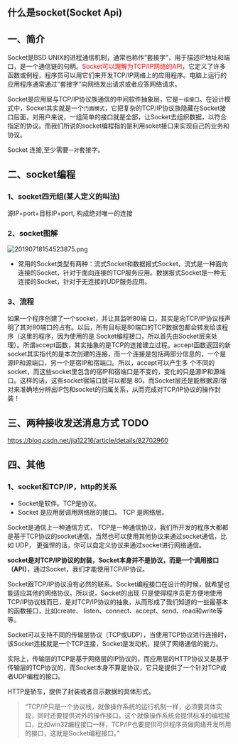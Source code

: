## 什么是socket(Socket Api)
## 一、简介
Socket是BSD UNIX的进程通信机制，通常也称作”套接字”，用于描述IP地址和端口，是一个通信链的句柄。<font color="red">Socket可以理解为TCP/IP网络的API</font>，它定义了许多函数或例程，程序员可以用它们来开发TCP/IP网络上的应用程序。电脑上运行的应用程序通常通过”套接字”向网络发出请求或者应答网络请求。

Socket是应用层与TCP/IP协议族通信的中间软件抽象层，它是`一组接口`。在设计模式中，Socket其实就是一个`门面模式`，它把复杂的TCP/IP协议族隐藏在Socket接口后面，对用户来说，一组简单的接口就是全部，让Socket去组织数据，以符合指定的协议。而我们所说的socket编程指的是利用soket接口来实现自己的业务和协议。

Socket 连接,至少需要`一对`套接字。

## 二、socket编程
### 1、socket四元组(某人定义的叫法)
源IP+port+目标IP+port, 构成绝对唯一的连接

### 2、socket图解

![20190718154523875.png](https://pic.imgdb.cn/item/610fb1945132923bf8916cc3.png)

* 常用的Socket类型有两种：流式Socket和数据报式Socket，流式是一种面向连接的Socket，针对于面向连接的TCP服务应用。数据报式Socket是一种无连接的Socket，针对于无连接的UDP服务应用。

### 3、流程
如果一个程序创建了一个socket，并让其监听80端 口，其实是向TCP/IP协议栈声明了其对80端口的占有。以后，所有目标是80端口的TCP数据包都会转发给该程序（这里的程序，因为使用的是 Socket编程接口，所以首先由Socket层来处理）。所谓accept函数，其实抽象的是TCP的连接建立过程。accept函数返回的新 socket其实指代的是本次创建的连接，而一个连接是包括两部分信息的，一个是源IP和源端口，另一个是宿IP和宿端口。所以，accept可以产生多 个不同的socket，而这些socket里包含的宿IP和宿端口是不变的，变化的只是源IP和源端口。这样的话，这些socket宿端口就可以都是 80，而Socket层还是能根据源/宿对来准确地分辨出IP包和socket的归属关系，从而完成对TCP/IP协议的操作封装！
 
## 三、两种接收发送消息方式 TODO
 https://blog.csdn.net/jia12216/article/details/82702960
 
## 四、其他
### 1、socket和TCP/IP，http的关系
* Socket是软件。TCP是协议。
* Socket 是应用层调用网络层的接口。
TCP 是网络层。

Socket是通信上一种通信方式， TCP是一种通信协议，我们所开发的程序大都都是基于TCP协议的socket通信，当然也可以使用其他协议来通过socket通信，比如 UDP， 更强悍的话，你可以自定义协议来通过socket进行网络通信。

**socket是对TCP/IP协议的封装，Socket本身并不是协议，而是一个调用接口（API）**，通过Socket，我们才能使用TCP/IP协议。 

Socket跟TCP/IP协议没有必然的联系。Socket编程接口在设计的时候，就希望也能适应其他的网络协议。所以说，Socket的出现 只是使得程序员更方便地使用TCP/IP协议栈而已，是对TCP/IP协议的抽象，从而形成了我们知道的一些最基本的函数接口，比如create、 listen、connect、accept、send、read和write等等。
 
Socket可以支持不同的传输层协议（TCP或UDP），当使用TCP协议进行连接时，该Socket连接就是一个TCP连接，Socket是发动机，提供了网络通信的能力。

实际上，传输层的TCP是基于网络层的IP协议的，而应用层的HTTP协议又是基于传输层的TCP协议的，而Socket本身不算是协议，它只是提供了一个针对TCP或者UDP编程的接口。
 
HTTP是轿车，提供了封装或者显示数据的具体形式。

> “TCP/IP只是一个协议栈，就像操作系统的运行机制一样，必须要具体实现，同时还要提供对外的操作接口。这个就像操作系统会提供标准的编程接口，比如win32编程接口一样，TCP/IP也要提供可供程序员做网络开发所用的接口，这就是Socket编程接口。” 
